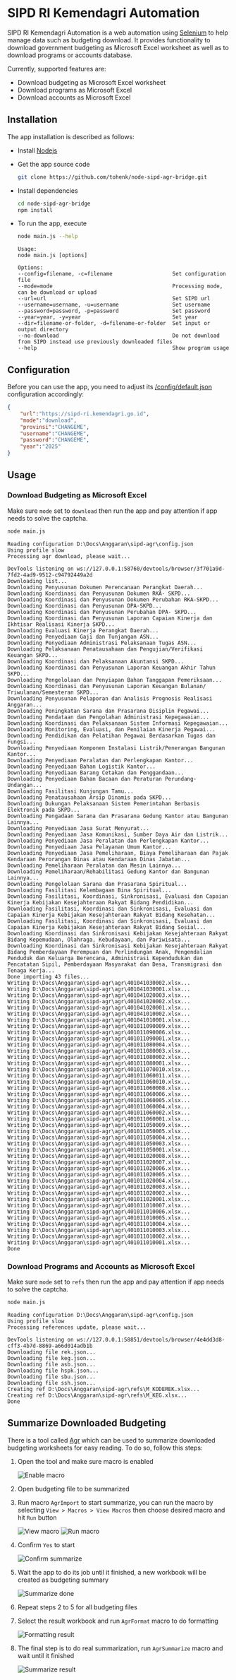 # SIPD RI Kemendagri Automation

SIPD RI Kemendagri Automation is a web automation using [Selenium](https://selenium.dev) to help
manage data such as budgeting download. It provides functionality to download government budgeting
as Microsoft Excel worksheet as well as to download programs or accounts database.

Currently, supported features are:

* Download budgeting as Microsoft Excel worksheet
* Download programs as Microsoft Excel
* Download accounts as Microsoft Excel

## Installation

The app installation is described as follows:

* Install [Nodejs](https://nodejs.org)
* Get the app source code

  ```sh
  git clone https://github.com/tohenk/node-sipd-agr-bridge.git
  ```

* Install dependencies

  ```sh
  cd node-sipd-agr-bridge
  npm install
  ```

* To run the app, execute

  ```sh
  node main.js --help
  ```

  ```
  Usage:
  node main.js [options]

  Options:
  --config=filename, -c=filename                   Set configuration file
  --mode=mode                                      Processing mode, can be download or upload
  --url=url                                        Set SIPD url
  --username=username, -u=username                 Set username
  --password=password, -p=password                 Set password
  --year=year, -y=year                             Set year
  --dir=filename-or-folder, -d=filename-or-folder  Set input or output directory
  --no-download                                    Do not download from SIPD instead use previously downloaded files
  --help                                           Show program usage

  ```

## Configuration

Before you can use the app, you need to adjust its [/config/default.json](/config/default.json) configuration accordingly:

```json
{
    "url":"https://sipd-ri.kemendagri.go.id",
    "mode":"download",
    "provinsi":"CHANGEME",
    "username":"CHANGEME",
    "password":"CHANGEME",
    "year":"2025"
}
```

## Usage

### Download Budgeting as Microsoft Excel

Make sure `mode` set to `download` then run the app and pay attention if app needs to solve
the captcha.

```sh
node main.js
```

```
Reading configuration D:\Docs\Anggaran\sipd-agr\config.json
Using profile slow
Processing agr download, please wait...

DevTools listening on ws://127.0.0.1:58760/devtools/browser/3f701a9d-7fd2-4ad9-9512-c94792449a2d
Downloading list...
Downloading Penyusunan Dokumen Perencanaan Perangkat Daerah...
Downloading Koordinasi dan Penyusunan Dokumen RKA- SKPD...
Downloading Koordinasi dan Penyusunan Dokumen Perubahan RKA-SKPD...
Downloading Koordinasi dan Penyusunan DPA-SKPD...
Downloading Koordinasi dan Penyusunan Perubahan DPA- SKPD...
Downloading Koordinasi dan Penyusunan Laporan Capaian Kinerja dan Ikhtisar Realisasi Kinerja SKPD...
Downloading Evaluasi Kinerja Perangkat Daerah...
Downloading Penyediaan Gaji dan Tunjangan ASN...
Downloading Penyediaan Administrasi Pelaksanaan Tugas ASN...
Downloading Pelaksanaan Penatausahaan dan Pengujian/Verifikasi Keuangan SKPD...
Downloading Koordinasi dan Pelaksanaan Akuntansi SKPD...
Downloading Koordinasi dan Penyusunan Laporan Keuangan Akhir Tahun SKPD...
Downloading Pengelolaan dan Penyiapan Bahan Tanggapan Pemeriksaan...
Downloading Koordinasi dan Penyusunan Laporan Keuangan Bulanan/ Triwulanan/Semesteran SKPD...
Downloading Penyusunan Pelaporan dan Analisis Prognosis Realisasi Anggaran...
Downloading Peningkatan Sarana dan Prasarana Disiplin Pegawai...
Downloading Pendataan dan Pengolahan Administrasi Kepegawaian...
Downloading Koordinasi dan Pelaksanaan Sistem Informasi Kepegawaian...
Downloading Monitoring, Evaluasi, dan Penilaian Kinerja Pegawai...
Downloading Pendidikan dan Pelatihan Pegawai Berdasarkan Tugas dan Fungsi...
Downloading Penyediaan Komponen Instalasi Listrik/Penerangan Bangunan Kantor...
Downloading Penyediaan Peralatan dan Perlengkapan Kantor...
Downloading Penyediaan Bahan Logistik Kantor...
Downloading Penyediaan Barang Cetakan dan Penggandaan...
Downloading Penyediaan Bahan Bacaan dan Peraturan Perundang-Undangan...
Downloading Fasilitasi Kunjungan Tamu...
Downloading Penatausahaan Arsip Dinamis pada SKPD...
Downloading Dukungan Pelaksanaan Sistem Pemerintahan Berbasis Elektronik pada SKPD...
Downloading Pengadaan Sarana dan Prasarana Gedung Kantor atau Bangunan Lainnya...
Downloading Penyediaan Jasa Surat Menyurat...
Downloading Penyediaan Jasa Komunikasi, Sumber Daya Air dan Listrik...
Downloading Penyediaan Jasa Peralatan dan Perlengkapan Kantor...
Downloading Penyediaan Jasa Pelayanan Umum Kantor...
Downloading Penyediaan Jasa Pemeliharaan, Biaya Pemeliharaan dan Pajak Kendaraan Perorangan Dinas atau Kendaraan Dinas Jabatan...
Downloading Pemeliharaan Peralatan dan Mesin Lainnya...
Downloading Pemeliharaan/Rehabilitasi Gedung Kantor dan Bangunan Lainnya...
Downloading Pengelolaan Sarana dan Prasarana Spiritual...
Downloading Fasilitasi Kelembagaan Bina Spiritual...
Downloading Fasilitasi, Koordinasi, Sinkronisasi, Evaluasi dan Capaian Kinerja Kebijakan Kesejahteraan Rakyat Bidang Pendidikan...
Downloading Fasilitasi, Koordinasi dan Sinkronisasi, Evaluasi dan Capaian Kinerja Kebijakan Kesejahteraan Rakyat Bidang Kesehatan...
Downloading Fasilitasi, Koordinasi dan Sinkronisasi, Evaluasi dan Capaian Kinerja Kebijakan Kesejahteraan Rakyat Bidang Sosial...
Downloading Koordinasi dan Sinkronisasi Kebijakan Kesejahteraan Rakyat Bidang Kepemudaan, Olahraga, Kebudayaan, dan Pariwisata...
Downloading Koordinasi dan Sinkronisasi Kebijakan Kesejahteraan Rakyat Bidang Pemberdayaan Perempuan dan Perlindungan Anak, Pengendalian Penduduk dan Keluarga Berencana, Administrasi Kependudukan dan Pencatatan Sipil, Pemberdayaan Masyarakat dan Desa, Transmigrasi dan Tenaga Kerja...
Done importing 43 files...
Writing D:\Docs\Anggaran\sipd-agr\agr\401041030002.xlsx...
Writing D:\Docs\Anggaran\sipd-agr\agr\401041030001.xlsx...
Writing D:\Docs\Anggaran\sipd-agr\agr\401041020003.xlsx...
Writing D:\Docs\Anggaran\sipd-agr\agr\401041020002.xlsx...
Writing D:\Docs\Anggaran\sipd-agr\agr\401041020001.xlsx...
Writing D:\Docs\Anggaran\sipd-agr\agr\401041010002.xlsx...
Writing D:\Docs\Anggaran\sipd-agr\agr\401041010001.xlsx...
Writing D:\Docs\Anggaran\sipd-agr\agr\401011090009.xlsx...
Writing D:\Docs\Anggaran\sipd-agr\agr\401011090006.xlsx...
Writing D:\Docs\Anggaran\sipd-agr\agr\401011090001.xlsx...
Writing D:\Docs\Anggaran\sipd-agr\agr\401011080004.xlsx...
Writing D:\Docs\Anggaran\sipd-agr\agr\401011080003.xlsx...
Writing D:\Docs\Anggaran\sipd-agr\agr\401011080002.xlsx...
Writing D:\Docs\Anggaran\sipd-agr\agr\401011080001.xlsx...
Writing D:\Docs\Anggaran\sipd-agr\agr\401011070010.xlsx...
Writing D:\Docs\Anggaran\sipd-agr\agr\401011060011.xlsx...
Writing D:\Docs\Anggaran\sipd-agr\agr\401011060010.xlsx...
Writing D:\Docs\Anggaran\sipd-agr\agr\401011060008.xlsx...
Writing D:\Docs\Anggaran\sipd-agr\agr\401011060006.xlsx...
Writing D:\Docs\Anggaran\sipd-agr\agr\401011060005.xlsx...
Writing D:\Docs\Anggaran\sipd-agr\agr\401011060004.xlsx...
Writing D:\Docs\Anggaran\sipd-agr\agr\401011060002.xlsx...
Writing D:\Docs\Anggaran\sipd-agr\agr\401011060001.xlsx...
Writing D:\Docs\Anggaran\sipd-agr\agr\401011050009.xlsx...
Writing D:\Docs\Anggaran\sipd-agr\agr\401011050005.xlsx...
Writing D:\Docs\Anggaran\sipd-agr\agr\401011050004.xlsx...
Writing D:\Docs\Anggaran\sipd-agr\agr\401011050003.xlsx...
Writing D:\Docs\Anggaran\sipd-agr\agr\401011050001.xlsx...
Writing D:\Docs\Anggaran\sipd-agr\agr\401011020008.xlsx...
Writing D:\Docs\Anggaran\sipd-agr\agr\401011020007.xlsx...
Writing D:\Docs\Anggaran\sipd-agr\agr\401011020006.xlsx...
Writing D:\Docs\Anggaran\sipd-agr\agr\401011020005.xlsx...
Writing D:\Docs\Anggaran\sipd-agr\agr\401011020004.xlsx...
Writing D:\Docs\Anggaran\sipd-agr\agr\401011020003.xlsx...
Writing D:\Docs\Anggaran\sipd-agr\agr\401011020002.xlsx...
Writing D:\Docs\Anggaran\sipd-agr\agr\401011020001.xlsx...
Writing D:\Docs\Anggaran\sipd-agr\agr\401011010007.xlsx...
Writing D:\Docs\Anggaran\sipd-agr\agr\401011010006.xlsx...
Writing D:\Docs\Anggaran\sipd-agr\agr\401011010005.xlsx...
Writing D:\Docs\Anggaran\sipd-agr\agr\401011010004.xlsx...
Writing D:\Docs\Anggaran\sipd-agr\agr\401011010003.xlsx...
Writing D:\Docs\Anggaran\sipd-agr\agr\401011010002.xlsx...
Writing D:\Docs\Anggaran\sipd-agr\agr\401011010001.xlsx...
Done
```

### Download Programs and Accounts as Microsoft Excel

Make sure `mode` set to `refs` then run the app and pay attention if app needs to solve
the captcha.

```sh
node main.js
```

```
Reading configuration D:\Docs\Anggaran\sipd-agr\config.json
Using profile slow
Processing references update, please wait...

DevTools listening on ws://127.0.0.1:58851/devtools/browser/4e4dd3d8-cff3-4b7d-8869-a66d014adb1b
Downloading file rek.json...
Downloading file keg.json...
Downloading file asb.json...
Downloading file hspk.json...
Downloading file sbu.json...
Downloading file ssh.json...
Creating ref D:\Docs\Anggaran\sipd-agr\refs\M_KODEREK.xlsx...
Creating ref D:\Docs\Anggaran\sipd-agr\refs\M_KEG.xlsx...
Done
```

## Summarize Downloaded Budgeting

There is a tool called [Agr](/tools/Agr.xlsm) which can be used to summarize downloaded budgeting
worksheets for easy reading. To do so, follow this steps:

1. Open the tool and make sure macro is enabled

    ![Enable macro](/assets/enable-macro.png)

2. Open budgeting file to be summarized

3. Run macro `AgrImport` to start summarize, you can run the macro by selecting `View > Macros > View Macros`
   then choose desired macro and hit `Run` button

    ![View macro](/assets/view-macro.png)
    ![Run macro](/assets/run-selected-macro.png)

4. Confirm `Yes` to start

    ![Confirm summarize](/assets/summarize-confirm.png)

5. Wait the app to do its job until it finished, a new workbook will be created as budgeting summary

    ![Summarize done](/assets/summarize-finish.png)

6. Repeat steps 2 to 5 for all budgeting files

7. Select the result workbook and run `AgrFormat` macro to do formatting

    ![Formatting result](/assets/formating-message.png)

8. The final step is to do real summarization, run `AgrSummarize` macro and wait until it finished

    ![Summarize result](/assets/summarize-result.png)
